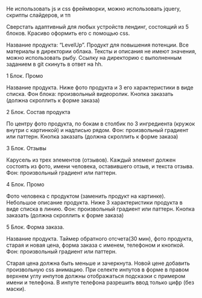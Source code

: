 Не использовать js и css фреймворки, можно использовать jquery, скрипты слайдеров, и тп

Сверстать адаптивный для любых устройств лендинг, состоящий из 5 блоков. Красиво оформить его с помощью css. 


Название продукта: “LevelUp”. Продукт для повышения потенции.
Все материалы в директории облака.
Тексты и описания не имеют значения, можно использовать рыбу. 
Ссылку на директорию с выполненным заданием в git скинуть в ответ на hh.

1 Блок. Промо

Название продукта. Ниже фото продукта и 3 его характеристики в виде списка. Фон блока: произвольный видеоролик. Кнопка заказать (должна скроллить к форме заказа)


2 Блок. Состав продукта

По центру фото продукта, по бокам в столбик по 3 ингредиента (кружок внутри с картинкой) и надписью рядом. Фон: произвольный градиент или паттерн. Кнопка заказать (должна скроллить к форме заказа)

3 Блок. Отзывы

Карусель из трех элементов (отзывов). Каждый элемент должен состоять из фото, имени человека, оставившего отзыв, и текста отзыва. Фон: произвольный градиент или паттерн.

4 Блок. Промо

Фото человека с продуктом (заменить продукт на картинке). Небольшое описание продукта. Ниже 3 характеристики продукта в виде списка в линию. Фон: произвольный градиент или паттерн. Кнопка заказать (должна скроллить к форме заказа)

5 Блок. Форма заказа.

Название продукта. Таймер обратного отсчета(30 мин), фото продукта, старая и новая цена, форма заказа с именем, телефоном и кнопкой. Фон: произвольный градиент или паттерн.

Старая цена должна быть меньше и зачеркнута. Новой цене добавить произвольную css анимацию.
При селекте инпутов в форме в правом верхнем углу инпутов должны отображаться подсказки с примером имени и телефона.
В инпуте телефона разрешить ввод только цифр (без маски). 

